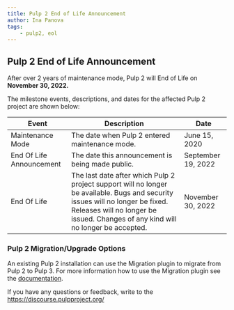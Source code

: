 ```yaml
---
title: Pulp 2 End of Life Announcement
author: Ina Panova
tags:
    - pulp2, eol
---
```


## Pulp 2 End of Life Announcement


After over 2 years of maintenance mode, Pulp 2 will End of Life on **November 30, 2022.**

The milestone events, descriptions, and dates for the affected Pulp 2 project are shown below:


| Event | Description| Date |
| -------- | -------- | -------- |
| Maintenance Mode | The date when Pulp 2 entered maintenance mode. | June 15, 2020|
| End Of Life Announcement | The date this announcement is being made public. | September 19, 2022|
| End Of Life | The last date after which Pulp 2 project support will no longer be available. Bugs and security issues will no longer be fixed. Releases will no longer be issued. Changes of any kind will no longer be accepted.| November 30, 2022 |

### Pulp 2 Migration/Upgrade Options

An existing Pulp 2 installation can use the Migration plugin to migrate from Pulp 2 to Pulp 3. For more information how to use the Migration plugin see the [documentation](https://docs.pulpproject.org/pulp_2to3_migration/).

If you have any questions or feedback, write to the https://discourse.pulpproject.org/
